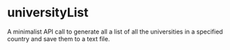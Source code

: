 # universityList
A minimalist API call to generate all a list of all the universities in a specified country and save them to a text file.
